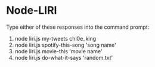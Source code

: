 # Node-LIRI

Type either of these responses into the command prompt: 

1. node liri.js my-tweets chl0e_king 
2. node liri.js spotify-this-song 'song name'
3. node liri.js movie-this 'movie name'
4. node liri.js do-what-it-says 'random.txt'
